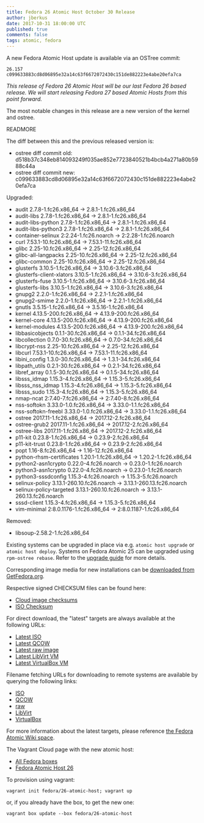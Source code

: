 ```yaml
---
title: Fedora 26 Atomic Host October 30 Release
author: jberkus
date: 2017-10-31 18:00:00 UTC
published: true
comments: false
tags: atomic, fedora
---
```


A new Fedora Atomic Host update is available via an OSTree commit:

```
26.157
c099633883cd8d06895e32a14c63f6672072430c151de882223e4abe20efa7ca
```

*This release of Fedora 26 Atomic Host will be our last Fedora 26 based
release. We will start releasing Fedora 27 based Atomic Hosts from this
point forward.*

The most notable changes in this release are a new version of the kernel
and ostree.

READMORE

The diff between this and the previous released version is:

* ostree diff commit old: d518b37c348eb814093249f035ae852e7723840521b4bcb4a271a80b5988c44a
* ostree diff commit new: c099633883cd8d06895e32a14c63f6672072430c151de882223e4abe20efa7ca

Upgraded:

* audit 2.7.8-1.fc26.x86_64 -> 2.8.1-1.fc26.x86_64
* audit-libs 2.7.8-1.fc26.x86_64 -> 2.8.1-1.fc26.x86_64
* audit-libs-python 2.7.8-1.fc26.x86_64 -> 2.8.1-1.fc26.x86_64
* audit-libs-python3 2.7.8-1.fc26.x86_64 -> 2.8.1-1.fc26.x86_64
* container-selinux 2:2.24-1.fc26.noarch -> 2:2.28-1.fc26.noarch
* curl 7.53.1-10.fc26.x86_64 -> 7.53.1-11.fc26.x86_64
* glibc 2.25-10.fc26.x86_64 -> 2.25-12.fc26.x86_64
* glibc-all-langpacks 2.25-10.fc26.x86_64 -> 2.25-12.fc26.x86_64
* glibc-common 2.25-10.fc26.x86_64 -> 2.25-12.fc26.x86_64
* glusterfs 3.10.5-1.fc26.x86_64 -> 3.10.6-3.fc26.x86_64
* glusterfs-client-xlators 3.10.5-1.fc26.x86_64 -> 3.10.6-3.fc26.x86_64
* glusterfs-fuse 3.10.5-1.fc26.x86_64 -> 3.10.6-3.fc26.x86_64
* glusterfs-libs 3.10.5-1.fc26.x86_64 -> 3.10.6-3.fc26.x86_64
* gnupg2 2.2.0-1.fc26.x86_64 -> 2.2.1-1.fc26.x86_64
* gnupg2-smime 2.2.0-1.fc26.x86_64 -> 2.2.1-1.fc26.x86_64
* gnutls 3.5.15-1.fc26.x86_64 -> 3.5.16-1.fc26.x86_64
* kernel 4.13.5-200.fc26.x86_64 -> 4.13.9-200.fc26.x86_64
* kernel-core 4.13.5-200.fc26.x86_64 -> 4.13.9-200.fc26.x86_64
* kernel-modules 4.13.5-200.fc26.x86_64 -> 4.13.9-200.fc26.x86_64
* libbasicobjects 0.1.1-30.fc26.x86_64 -> 0.1.1-34.fc26.x86_64
* libcollection 0.7.0-30.fc26.x86_64 -> 0.7.0-34.fc26.x86_64
* libcrypt-nss 2.25-10.fc26.x86_64 -> 2.25-12.fc26.x86_64
* libcurl 7.53.1-10.fc26.x86_64 -> 7.53.1-11.fc26.x86_64
* libini_config 1.3.0-30.fc26.x86_64 -> 1.3.1-34.fc26.x86_64
* libpath_utils 0.2.1-30.fc26.x86_64 -> 0.2.1-34.fc26.x86_64
* libref_array 0.1.5-30.fc26.x86_64 -> 0.1.5-34.fc26.x86_64
* libsss_idmap 1.15.3-4.fc26.x86_64 -> 1.15.3-5.fc26.x86_64
* libsss_nss_idmap 1.15.3-4.fc26.x86_64 -> 1.15.3-5.fc26.x86_64
* libsss_sudo 1.15.3-4.fc26.x86_64 -> 1.15.3-5.fc26.x86_64
* nmap-ncat 2:7.40-7.fc26.x86_64 -> 2:7.40-8.fc26.x86_64
* nss-softokn 3.33.0-1.0.fc26.x86_64 -> 3.33.0-1.1.fc26.x86_64
* nss-softokn-freebl 3.33.0-1.0.fc26.x86_64 -> 3.33.0-1.1.fc26.x86_64
* ostree 2017.11-1.fc26.x86_64 -> 2017.12-2.fc26.x86_64
* ostree-grub2 2017.11-1.fc26.x86_64 -> 2017.12-2.fc26.x86_64
* ostree-libs 2017.11-1.fc26.x86_64 -> 2017.12-2.fc26.x86_64
* p11-kit 0.23.8-1.fc26.x86_64 -> 0.23.9-2.fc26.x86_64
* p11-kit-trust 0.23.8-1.fc26.x86_64 -> 0.23.9-2.fc26.x86_64
* popt 1.16-8.fc26.x86_64 -> 1.16-12.fc26.x86_64
* python-rhsm-certificates 1.20.1-1.fc26.x86_64 -> 1.20.2-1.fc26.x86_64
* python2-asn1crypto 0.22.0-4.fc26.noarch -> 0.23.0-1.fc26.noarch
* python3-asn1crypto 0.22.0-4.fc26.noarch -> 0.23.0-1.fc26.noarch
* python3-sssdconfig 1.15.3-4.fc26.noarch -> 1.15.3-5.fc26.noarch
* selinux-policy 3.13.1-260.10.fc26.noarch -> 3.13.1-260.13.fc26.noarch
* selinux-policy-targeted 3.13.1-260.10.fc26.noarch -> 3.13.1-260.13.fc26.noarch
* sssd-client 1.15.3-4.fc26.x86_64 -> 1.15.3-5.fc26.x86_64
* vim-minimal 2:8.0.1176-1.fc26.x86_64 -> 2:8.0.1187-1.fc26.x86_64

Removed:

* libsoup-2.58.2-1.fc26.x86_64

Existing systems can be upgraded in place via e.g. `atomic host upgrade` or
`atomic host deploy`.  Systems on Fedora Atomic 25 can be upgraded using `rpm-ostree rebase`.
Refer to the [upgrade guide](http://www.projectatomic.io/blog/2017/08/fedora-atomic-25-to-26-upgrade/)
for more details.

Corresponding image media for new installations can be
[downloaded from GetFedora.org](https://getfedora.org/en/atomic/download/).

Respective signed CHECKSUM files can be found here:

* [Cloud image checksums](https://alt.fedoraproject.org/pub/alt/atomic/stable/Fedora-Atomic-26-20171030.0/CloudImages/x86_64/images/Fedora-CloudImages-26-20171030.0-x86_64-CHECKSUM)
* [ISO Checksum](https://alt.fedoraproject.org/pub/alt/atomic/stable/Fedora-Atomic-26-20171030.0/Atomic/x86_64/iso/Fedora-Atomic-26-20171030.0-x86_64-CHECKSUM)

For direct download, the "latest" targets are always available at the following URLs:

* [Latest ISO](https://getfedora.org/atomic_iso_latest)
* [Latest QCOW](https://getfedora.org/atomic_qcow2_latest)
* [Latest raw image](https://getfedora.org/atomic_raw_latest)
* [Latest LibVirt VM](https://getfedora.org/atomic_vagrant_libvirt_latest)
* [Latest VirtualBox VM](https://getfedora.org/atomic_vagrant_virtualbox_latest)

Filename fetching URLs for downloading to remote systems are available by querying the following links:

* [ISO](https://getfedora.org/atomic_iso_latest_filename)
* [QCOW](https://getfedora.org/atomic_qcow2_latest_filename)
* [raw](https://getfedora.org/atomic_raw_latest_filename)
* [LibVirt](https://getfedora.org/atomic_vagrant_libvirt_latest_filename)
* [VirtualBox](https://getfedora.org/atomic_vagrant_virtualbox_latest_filename)

For more information about the latest targets, please reference [the Fedora
Atomic Wiki space](https://fedoraproject.org/wiki/Atomic_WG#Fedora_Atomic_Image_Download_Links).

The Vagrant Cloud page with the new atomic host:

* [All Fedora boxes](https://app.vagrantup.com/fedora/)
* [Fedora Atomic Host 26](https://app.vagrantup.com/fedora/boxes/26-atomic-host/versions/26.20170905.0)

To provision using vagrant:

```
vagrant init fedora/26-atomic-host; vagrant up
```

or, if you already have the box, to get the new one:

```
vagrant box update --box fedora/26-atomic-host
```
